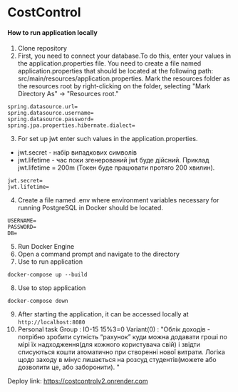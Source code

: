 # CostControl
#### How to run application locally
1. Clone repository
2. First, you need to connect your database.To do this, enter your values in the application.properties file.
   You need to create a file named application.properties that should be located at the following path: src/main/resources/application.properties. Mark the resources folder as the resources root by right-clicking on the folder, selecting "Mark Directory As" -> "Resources root."
```
spring.datasource.url=
spring.datasource.username=
spring.datasource.password=
spring.jpa.properties.hibernate.dialect=
```
3. For set up jwt enter such values in the application.properties.
- jwt.secret - набір випадкових символів
- jwt.lifetime - час поки згенерований jwt буде дійсний. Приклад jwt.lifetime = 200m (Токен буде працювати протяго 200 хвилин).
```
jwt.secret=
jwt.lifetime=
```
4. Create a file named .env where environment variables necessary for running PostgreSQL in Docker should be located.
```
USERNAME=
PASSWORD=
DB=
```
5. Run Docker Engine
6. Open a command prompt and navigate to the directory
7. Use to run application
``` 
docker-compose up --build
```
8. Use to stop application
``` 
docker-compose down
```
9. After starting the application, it can be accessed locally at `http://localhost:8080`
10. Personal task 
Group : IO-15
15%3=0
Variant(0) : 
"Облік доходів - потрібно зробити сутність “рахунок” куди можна додавати гроші по мірі їх надходження(для кожного користувача свій) і звідти списуються кошти атоматично при створенні нової витрати. Логіка щодо заходу в мінус лишається на розсуд студентів(можете або дозволити це, або заборонити).
   "



Deploy link: https://costcontrolv2.onrender.com